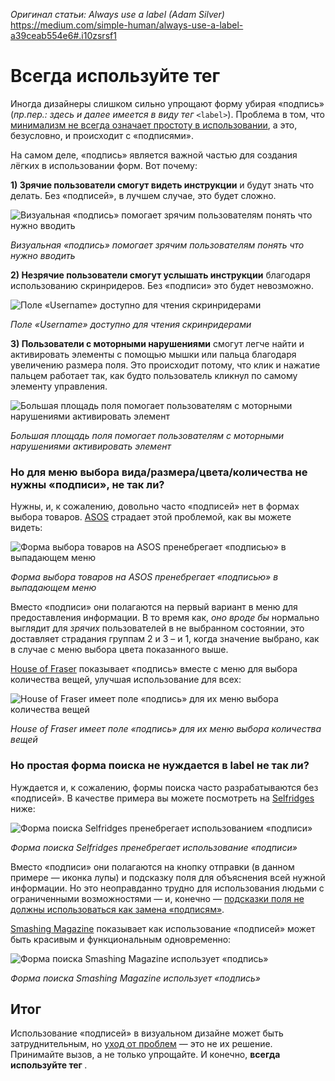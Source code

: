 *Оригинал статьи: Always use a label (Adam Silver)* https://medium.com/simple-human/always-use-a-label-a39ceab554e6#.i10zsrsf1

# Всегда используйте тег <label>

Иногда дизайнеры слишком сильно упрощают форму убирая «подпись» (*пр.пер.: здесь и далее имеется в виду тег* `<label>`). Проблема в том, что [минимализм не всегда означает простоту в использовании](http://uxmyths.com/post/115783813605/myth-34-simple-minimal), а это, безусловно, и происходит с «подписями».

На самом деле, «подпись» является важной частью для создания лёгких в использовании форм. Вот почему:

**1) Зрячие пользователи смогут видеть инструкции** и будут знать что делать. Без «подписей», в лучшем случае, это будет сложно.

![Визуальная «подпись» помогает зрячим пользователям понять что нужно вводить](https://cdn-images-1.medium.com/max/1600/1*BMAiFtt8aLlr2XMcTEjjuA.png "Визуальная «подпись» помогает зрячим пользователям понять что нужно вводить")

*Визуальная «подпись» помогает зрячим пользователям понять что нужно вводить*

**2) Незрячие пользователи смогут услышать инструкции** благодаря использованию скринридеров. Без «подписи» это будет невозможно.

![Поле «Username» доступно для чтения скринридерами](https://cdn-images-1.medium.com/max/1600/1*BMAiFtt8aLlr2XMcTEjjuA.png "Поле «Username» доступно для чтения скринридерами")

*Поле «Username» доступно для чтения скринридерами*

**3) Пользователи с моторными нарушениями** смогут легче найти и активировать элементы с помощью мышки или пальца благодаря увеличению размера поля. Это происходит потому, что клик и нажатие пальцем работает так, как будто пользователь кликнул по самому элементу управления.

![Большая площадь поля помогает пользователям с моторными нарушениями активировать элемент](https://cdn-images-1.medium.com/max/1600/1*sPGnqn_kv31iN9lvVe6WlQ.png "Большая площадь поля помогает пользователям с моторными нарушениями активировать элемент")

*Большая площадь поля помогает пользователям с моторными нарушениями активировать элемент*

### Но для меню выбора вида/размера/цвета/количества не нужны «подписи», не так ли?

Нужны, и, к сожалению, довольно часто «подписей» нет в формах выбора товаров. [ASOS](http://www.asos.com/ASOS/ASOS-Oversized-Long-Sleeve-T-Shirt-With-Mock-Underlayer/Prod/pgeproduct.aspx?iid=6593813&cid=13084&sh=0&pge=0&pgesize=36&sort=-1&clr=Grey&totalstyles=604&gridsize=3&r=2) страдает этой проблемой, как вы можете видеть:

![Форма выбора товаров на ASOS пренебрегает «подписью» в выпадающем меню](https://cdn-images-1.medium.com/max/1600/1*NTqytoLlpMia-Dd8wK6O-A.jpeg "Форма выбора товаров на ASOS пренебрегает label в выпадающем меню")

*Форма выбора товаров на ASOS пренебрегает «подписью» в выпадающем меню*

Вместо «подписи» они полагаются на первый вариант в меню для предоставления информации. В то время как, *оно вроде бы* нормально выглядит для *зрячих* пользователей в не выбранном состоянии, это доставляет страдания группам 2 и 3 – и 1, когда значение выбрано, как в случае с меню выбора цвета показанного выше.

[House of Fraser](http://www.houseoffraser.co.uk/on/demandware.store/Sites-hof-Site/default/Product-NotFound?pid=233780500&referer=medium%2ecom) показывает «подпись» вместе с меню для выбора количества вещей, улучшая использование для всех:

![House of Fraser имеет поле «подпись» для их меню выбора количества вещей](https://cdn-images-1.medium.com/max/1600/1*jQhzwEhIF4ofKTlAwIDCjQ.jpeg "House of Fraser имеет поле «подпись» для их меню выбора количества вещей")

*House of Fraser имеет поле «подпись» для их меню выбора количества вещей*

### Но простая форма поиска не нуждается в label не так ли?

Нуждается и, к сожалению, формы поиска часто разрабатываются без «подписей».
В качестве примера вы можете посмотреть на [Selfridges](http://www.selfridges.com/GB/en/) ниже:

![Форма поиска Selfridges пренебрегает использованием «подписи»](https://cdn-images-1.medium.com/max/1600/1*AFAW1vc0PS64EtecLWgD5Q.png "Форма поиска Selfridges пренебрегает использованием «подписи»")

*Форма поиска Selfridges пренебрегает использование «подписи»*

Вместо «подписи» они полагаются на кнопку отправки (в данном примере — иконка лупы) и подсказку поля для объяснения всей нужной информации. Но это неоправданно трудно для использования людьми с ограниченными возможностями — и, конечно — [подсказки поля не должны использоваться как замена «подписям»](https://medium.com/simple-human/10-reasons-why-placeholders-are-problematic-f8079412b960#.um23ha5ne).  

[Smashing Magazine](https://www.smashingmagazine.com/author/adamsilver/) показывает как использование «подписей» может быть красивым и функциональным одновременно:

![Форма поиска Smashing Magazine использует «подпись»](https://cdn-images-1.medium.com/max/1600/1*zRIcbgUHuY9Rksi2H2ICog.jpeg "Форма поиска Smashing Magazine использует «подпись»")

*Форма поиска Smashing Magazine использует «подпись»*

## Итог

Использование «подписей» в визуальном дизайне может быть затруднительным, но [уход от проблем](https://medium.com/simple-human/the-design-challenge-6b2d5346da7a#.fvb26fph9) — это не их решение. Принимайте вызов, а не только упрощайте. И конечно, **всегда используйте тег <label>**.
